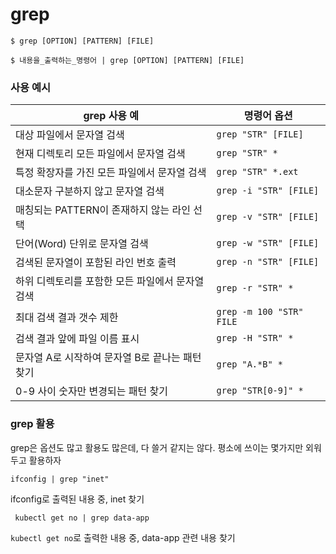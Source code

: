 # grep

```
$ grep [OPTION] [PATTERN] [FILE]
```

```
$ 내용을_출력하는_명령어 | grep [OPTION] [PATTERN] [FILE]
```

### 사용 예시

| grep 사용 예                                           | 명령어 옵션 |
|--------------------------------------------------| ---------|
| 대상 파일에서 문자열 검색                                      | `grep "STR" [FILE]` |
| 현재 디렉토리 모든 파일에서 문자열 검색     |`grep "STR" * `             |
| 특정 확장자를 가진 모든 파일에서 문자열 검색     |`grep "STR" *.ext`       |
| 대소문자 구분하지 않고 문자열 검색 |   `grep -i "STR" [FILE] `        |
| 매칭되는 PATTERN이 존재하지 않는 라인 선택     |`grep -v "STR" [FILE]` |
| 단어(Word) 단위로 문자열 검색     |`grep -w "STR" [FILE]`         |
| 검색된 문자열이 포함된 라인 번호 출력     |`grep -n "STR" [FILE]`       |
| 하위 디렉토리를 포함한 모든 파일에서 문자열 검색     |`grep -r "STR" *`      |
| 최대 검색 결과 갯수 제한     |`grep -m 100 "STR" FILE`            |
| 검색 결과 앞에 파일 이름 표시     |`grep -H "STR" * `               |
| 문자열 A로 시작하여 문자열 B로 끝나는 패턴 찾기     |`grep "A.*B" *`       |
| 0-9 사이 숫자만 변경되는 패턴 찾기 |    `grep "STR[0-9]" * `         |

### grep 활용
grep은 옵션도 많고 활용도 많은데, 다 쓸거 같지는 않다. 
평소에 쓰이는 몇가지만 외워두고 활용하자
```
ifconfig | grep "inet"
```

ifconfig로 출력된 내용 중, inet 찾기 

```
 kubectl get no | grep data-app
```
`kubectl get no`로 출력한 내용 중, data-app 관련 내용 찾기 
